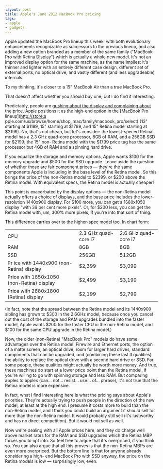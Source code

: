 ```yaml
---
layout: post
title: Apple's June 2012 MacBook Pro pricing
tags:
- apple
- gadgets
---
```

Apple updated the MacBook Pro lineup this week, with both evolutionary
enhancements recognizable as successors to the previous lineup, and also
adding a new option branded as a member of the same family ("MacBook Pro with
Retina Display") which is actually a whole new model. It's not an improved
display option for the same machine, as the name implies: it's thinner and
lighter with an entirely different case design, different set of external
ports, no optical drive, and vastly different (and less upgradeable)
internals.

To my thinking, it's closer to a 15" MacBook Air than a true MacBook Pro.

That doesn't affect whether you should buy one, but I do find it interesting.

Predictably, people are [gushing about the display and complaining about the
price](http://daringfireball.net/2012/06/three_takeaways_wwdc). Apple
positions it as the high-end option in the [MacBook Pro lineup](http://store.a
pple.com/us/browse/home/shop_mac/family/macbook_pro/select) (13" starting at
$1199, 15" starting at $1799, and 15" Retina model starting at $2199). No,
that's not cheap, but let's consider: the lowest-speced Retina model has a 2.3
GHz quad-core processor, 8GB of RAM, and a 256GB SSD for $2199; the 15" non-
Retina model with the $1799 price tag has the same processor but 4GB of RAM
and a spinning hard drive.

If you equalize the storage and memory options, Apple wants $100 for the
memory upgrade and $500 for the SSD upgrade. Leave aside the question of
whether those are fair component prices — they're the same components Apple is
including in the base level of the Retina model. So this brings the price of
the non-Retina model to $2399, or $200 above the Retina model. With equivalent
specs, the Retina model is actually cheaper!

This point is exacerbated by the display options — the non-Retina model
actually offers a choice of displays, and the base price includes the lower-
resolution 1440x900 display. For $100 more, you can get a 1680x1050 display
"with 36 per cent more pixels". Or, for $200 less, you can get the Retina
model with, um, 300% more pixels, if you're into that sort of thing.

This difference carries over to the higher-spec model too. In chart form:

<table cellspacing="6"><tr><td>CPU</td><td>2.3 GHz quad-core
i7</td><td>2.6 GHz quad-core i7</td></tr><tr><td>RAM</td><td>8GB</td><td>
8GB</td></tr><tr><td>SSD</td><td>256GB</td><td>512GB</td></tr><tr><td>Pr
ice with 1440x900 (non-Retina)
display</td><td>$2,399</td><td>$3,099</td></tr><tr><td>Price with
1650x1050 (non-Retina)
display</td><td>$2,499</td><td>$3,199</td></tr><tr><td>Price with
2880x1800 (Retina) display</td><td>$2,199</td><td>$2,799</td></tr></table>

(In fact, note that the spread between the Retina model and its 1440x900
sibling has grown to $300 in the 2.6GHz model, because once you cancel out the
cost of the storage and RAM upgrades bundled into the faster model, Apple
wants $200 for the faster CPU in the non-Retina model, and $100 for the same
CPU upgrade in the Retina model.)

Now, the older (non-Retina) "MacBook Pro" models do have some advantages over
the Retina model: Firewire and Ethernet ports, the option of a matte screen,
an optical drive, room for larger hard drives, standard components that can be
upgraded, and (combining these last 3 qualities) the ability to replace the
optical drive with a second hard drive or SSD. For some people, these
qualities might actually be worth more money. And true, these machines do
start at a lower price point than the Retina model, if you're willing to go
with spinning storage and less RAM. But comparing apples to apples (can… not…
resist… use… of… phrase), it's not true that the Retina model is more
expensive.

In fact, what I find interesting here is what the pricing says about Apple's
priorities. They're actually trying to push people in the direction of the new
model, at least at the high end. I presume it costs more to build than the
non-Retina model, and I think you could build an argument it should sell for
more than the non-Retina model. It would probably still sell (it's lustworthy
and has no direct competition). But it would not sell as well.

Now we're dealing with all Apple prices here, and they do charge well above
market rates for the RAM and SSD upgrades which the Retina MBP forces you to
opt into. So feel free to argue that it's overpriced, if you think so. You can
also argue that all this proves is that the non-Retina MBPs are even more
overpriced. But the bottom line is that for anyone already considering a high-
end MacBook Pro with SSD anyway, the price on the Retina models is low —
surprisingly low, even.

